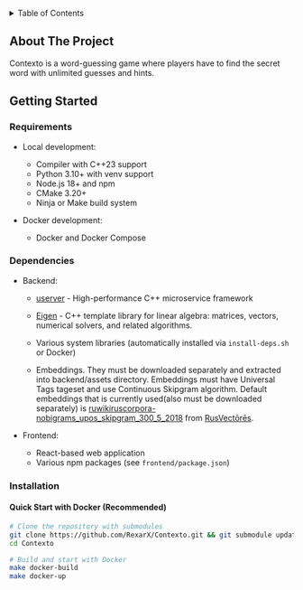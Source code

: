<a name="readme-top"></a>

<details>
  <summary>Table of Contents</summary>
  <ol>
    <li>
      <a href="#about-the-project">About The Project</a>
    </li>
    <li>
      <a href="#getting-started">Getting Started</a>
      <ul>
        <li><a href="#requirements">Requirements</a></li>
        <li><a href="#dependencies">Dependencies</a></li>
        <li><a href="#installation">Installation</a></li>
      </ul>
    </li>
    <li>
      <a href="#development">Development</a>
      <ul>
        <li><a href="#using-makefile">Using Makefile</a></li>
        <li><a href="#building-locally">Building Locally</a></li>
        <li><a href="#using-docker">Using Docker</a></li>
      </ul>
    </li>
    <li><a href="#license">License</a></li>
    <li><a href="#contact">Contact</a></li>
  </ol>
</details>

## About The Project

Contexto is a word-guessing game where players have to find the secret word with unlimited guesses and hints.

## Getting Started

### Requirements

- Local development:

  - Compiler with C++23 support
  - Python 3.10+ with venv support
  - Node.js 18+ and npm
  - CMake 3.20+
  - Ninja or Make build system

- Docker development:
  - Docker and Docker Compose

### Dependencies

- Backend:

  - [userver](https://github.com/userver-framework/userver) - High-performance C++ microservice framework
  - [Eigen](https://github.com/PX4/eigen) - C++ template library for linear algebra: matrices, vectors, numerical solvers, and related algorithms.

  - Various system libraries (automatically installed via `install-deps.sh` or Docker)

  - Embeddings. They must be downloaded separately and extracted into backend/assets directory. Embeddings must have Universal Tags tageset and use Continuous Skipgram algorithm. Default embeddings that is currently used(also must be downloaded separately) is [ruwikiruscorpora-nobigrams_upos_skipgram_300_5_2018](https://rusvectores.org/static/models/rusvectores4/unigrams/ruwikiruscorpora-nobigrams_upos_skipgram_300_5_2018.vec.gz) from [RusVectōrēs](https://rusvectores.org).

- Frontend:
  - React-based web application
  - Various npm packages (see `frontend/package.json`)

### Installation

#### Quick Start with Docker (Recommended)

```sh
# Clone the repository with submodules
git clone https://github.com/RexarX/Contexto.git && git submodule update --init --recursive
cd Contexto

# Build and start with Docker
make docker-build
make docker-up
```
